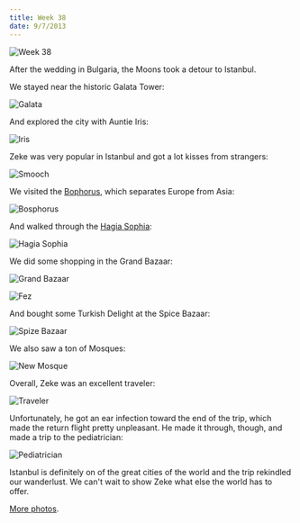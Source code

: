```yaml
---
title: Week 38
date: 9/7/2013
---
```


![Week 38](https://lh5.googleusercontent.com/-sRs47dNFIVs/UjaQuXlkL0I/AAAAAAAAPFY/xOgxcaCuyyU/w2154-h1432-no/DSC_4056.JPG)

After the wedding in Bulgaria, the Moons took a detour to Istanbul.

We stayed near the historic Galata Tower:

![Galata](https://lh6.googleusercontent.com/-r7BYTz_IuuI/UjaPQ3avghI/AAAAAAAAOx0/MHuspKfqTe0/w952-h1432-no/DSC_3066.JPG)

And explored the city with Auntie Iris:

![Iris](https://lh3.googleusercontent.com/-XgzvL5Xj_-k/UjaPRb5CrPI/AAAAAAAAOx8/sTupGRth9Ws/w2154-h1432-no/DSC_3070.JPG)

Zeke was very popular in Istanbul and got a lot kisses from strangers:

![Smooch](https://lh6.googleusercontent.com/-ulZG0g7WOEs/UjaPW2aH3hI/AAAAAAAAOzM/zQQKcL-V6y8/w2154-h1432-no/DSC_3180.JPG)

We visited the [Bophorus](http://en.wikipedia.org/wiki/Bosphorus), which separates Europe from Asia:

![Bosphorus](https://lh3.googleusercontent.com/-J_rSY6856bc/UjaPi56cx5I/AAAAAAAAO10/qoBPqTrfEHM/w2154-h1432-no/DSC_3325.JPG)

And walked through the [Hagia Sophia](http://en.wikipedia.org/wiki/Hagia_Sophia):

![Hagia Sophia](https://lh4.googleusercontent.com/-FixJif2b5q0/UjaP37EZQZI/AAAAAAAAO6g/cQapjLHDfGs/w806-h1432-no/P1030943.JPG)

We did some shopping in the Grand Bazaar:

![Grand Bazaar](https://lh6.googleusercontent.com/-BK89afJH_Q0/UjaQMskO3YI/AAAAAAAAO-o/3UAp-_s6jEg/w952-h1432-no/DSC_3724.JPG)

![Fez](https://lh6.googleusercontent.com/-RkSzC5ubhN4/UjaQJn0ER_I/AAAAAAAAO-A/79ONJBwpdXg/w806-h1432-no/P1040078.JPG)

And bought some Turkish Delight at the Spice Bazaar:

![Spize Bazaar](https://lh4.googleusercontent.com/-zIYMtcYyzRA/UjaQconGsuI/AAAAAAAAPB4/gm1GCWOcub0/w2154-h1432-no/DSC_3887.JPG)

We also saw a ton of Mosques:

![New Mosque](https://lh5.googleusercontent.com/-yPi7rRJvHXI/UjaQZ5PCAYI/AAAAAAAAPBY/pwwwEowV46Y/w2154-h1432-no/DSC_3861.JPG)

Overall, Zeke was an excellent traveler:

![Traveler](https://lh3.googleusercontent.com/-dT3c0pzrttg/UjaQ9-rqvOI/AAAAAAAAPII/o3pCRbWYTUg/w2228-h1254-no/P1040224.JPG)

Unfortunately, he got an ear infection toward the end of the trip, which made the return flight pretty unpleasant. He made it through, though, and made a trip to the pediatrician:

![Pediatrician](https://lh3.googleusercontent.com/-aCUA31-jJts/UjaQ-e54mVI/AAAAAAAAPIQ/EIx8FejLwY8/w1074-h1432-no/photo.JPG)

Istanbul is definitely on  of the great cities of the world and the trip rekindled our wanderlust. We can't wait to show Zeke what else the world has to offer.

[More photos](https://plus.google.com/photos/109995794392976695103/albums/5924079848019628977).
